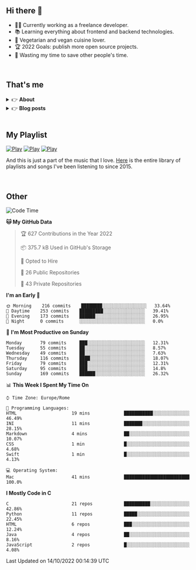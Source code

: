 <h2>Hi there 👋</h2>

- 👨‍💻 Currently working as a freelance developer.
- :books: Learning everything about frontend and backend technologies.
- 🌱 Vegetarian and vegan cuisine lover.
- :trophy: 2022 Goals: publish more open source projects.
- :dart: Wasting my time to save other people's time.

<br>

## That's me
<!-- markdownlint-disable MD033 -->
<details>
    <summary>&#128073 <b>About</b></summary><br/>

<!-- BLOG-POST-LIST:START -->
- 👀 [About me](https://simonemargio.im/about/)
- 🧑‍💻 [Resume](https://simonemargio.im/resume/)
- 🤝 [Polywork](https://www.polywork.com/simonemargio)
<!-- BLOG-POST-LIST:END -->
</details>

<details>
    <summary>&#128073 <b>Blog posts</b></summary><br/>

<!-- BLOG-POST-LIST:START -->
- [Apple Music](https://simonemargio.im/blog/applemusic/)
- [iCloud Keychain](https://simonemargio.im/blog/icloudkeychain/)
- [Digital legacy](https://simonemargio.im/blog/digitallegacy/)
- [Usability](https://simonemargio.im/blog/usability/)
- [Bitwarden](https://simonemargio.im/blog/bitwarden/)
- [About EXIF metadata](https://simonemargio.im/blog/aboutexifmetadata/)
- [Stop using whatsapp](https://simonemargio.im/blog/stopusingwhatsapp/)
- [Password Managers](https://simonemargio.im/blog/managepasswords/)
- [Always backup](https://simonemargio.im/blog/backup/)
- [Fix Apple Watch battery life](https://simonemargio.im/blog/fixapplewatch/)
- [Summer reading](https://simonemargio.im/blog/summer-reading/)
<!-- BLOG-POST-LIST:END -->
</details>

<br>

## My Playlist
[![Play](https://user-images.githubusercontent.com/22590804/173320312-c6ff4952-2d80-4da0-bc86-1a49d009b4a7.jpg)](https://music.apple.com/it/playlist/juice/pl.u-mJy83A8tGBvZWA)
[![Play](https://user-images.githubusercontent.com/22590804/173320788-49695c90-a4c3-48b3-8ac5-f6f4b944955f.jpg)](https://music.apple.com/it/playlist/gym/pl.u-38oWWgbT3gryK0)
[![Play](https://user-images.githubusercontent.com/22590804/173321081-fd673357-e189-4e1d-bf6a-fc8048872de2.jpg)](https://music.apple.com/it/playlist/relax/pl.u-9N9LLp3u27KNLk)

And this is just a part of the music that I love. [Here](http://simonemargiomusic.im) is the entire library of playlists and songs I've been listening to since 2015.

<br>

## Other

<!--START_SECTION:waka-->
![Code Time](http://img.shields.io/badge/Code%20Time-289%20hrs%2037%20mins-blue)

**🐱 My GitHub Data** 

> 🏆 627 Contributions in the Year 2022
 > 
> 📦 375.7 kB Used in GitHub's Storage 
 > 
> 💼 Opted to Hire
 > 
> 📜 26 Public Repositories 
 > 
> 🔑 43 Private Repositories  
 > 
**I'm an Early 🐤** 

```text
🌞 Morning    216 commits    ████████░░░░░░░░░░░░░░░░░   33.64% 
🌆 Daytime    253 commits    █████████░░░░░░░░░░░░░░░░   39.41% 
🌃 Evening    173 commits    ██████░░░░░░░░░░░░░░░░░░░   26.95% 
🌙 Night      0 commits      ░░░░░░░░░░░░░░░░░░░░░░░░░   0.0%

```
📅 **I'm Most Productive on Sunday** 

```text
Monday       79 commits     ███░░░░░░░░░░░░░░░░░░░░░░   12.31% 
Tuesday      55 commits     ██░░░░░░░░░░░░░░░░░░░░░░░   8.57% 
Wednesday    49 commits     ██░░░░░░░░░░░░░░░░░░░░░░░   7.63% 
Thursday     116 commits    ████░░░░░░░░░░░░░░░░░░░░░   18.07% 
Friday       79 commits     ███░░░░░░░░░░░░░░░░░░░░░░   12.31% 
Saturday     95 commits     ███░░░░░░░░░░░░░░░░░░░░░░   14.8% 
Sunday       169 commits    ██████░░░░░░░░░░░░░░░░░░░   26.32%

```


📊 **This Week I Spent My Time On** 

```text
⌚︎ Time Zone: Europe/Rome

💬 Programming Languages: 
HTML                     19 mins             ███████████░░░░░░░░░░░░░░   46.49% 
INI                      11 mins             ███████░░░░░░░░░░░░░░░░░░   28.15% 
Markdown                 4 mins              ██░░░░░░░░░░░░░░░░░░░░░░░   10.07% 
CSS                      1 min               █░░░░░░░░░░░░░░░░░░░░░░░░   4.68% 
Swift                    1 min               █░░░░░░░░░░░░░░░░░░░░░░░░   4.13%

💻 Operating System: 
Mac                      41 mins             █████████████████████████   100.0%

```

**I Mostly Code in C** 

```text
C                        21 repos            ██████████░░░░░░░░░░░░░░░   42.86% 
Python                   11 repos            █████░░░░░░░░░░░░░░░░░░░░   22.45% 
HTML                     6 repos             ███░░░░░░░░░░░░░░░░░░░░░░   12.24% 
Java                     4 repos             ██░░░░░░░░░░░░░░░░░░░░░░░   8.16% 
JavaScript               2 repos             █░░░░░░░░░░░░░░░░░░░░░░░░   4.08%

```



 Last Updated on 14/10/2022 00:14:39 UTC
<!--END_SECTION:waka-->



